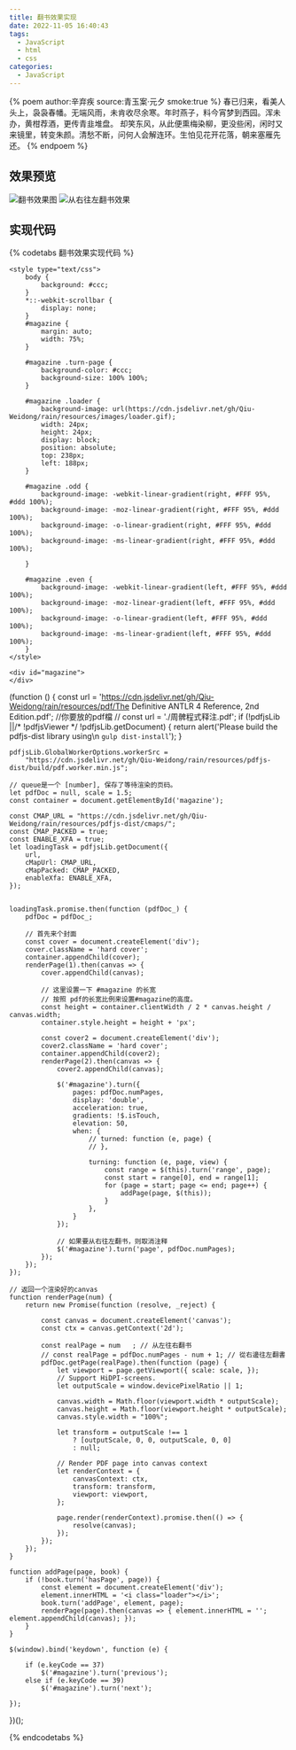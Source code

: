 ```yaml
---
title: 翻书效果实现
date: 2022-11-05 16:40:43
tags:
  - JavaScript
  - html
  - css
categories:
  - JavaScript
---
```

{% poem author:辛弃疾 source:青玉案·元夕 smoke:true %} 
春已归来，看美人头上，袅袅春幡。无端风雨，未肯收尽余寒。年时燕子，料今宵梦到西园。浑未办，黄柑荐酒，更传青韭堆盘。 
却笑东风，从此便熏梅染柳，更没些闲，闲时又来镜里，转变朱颜。清愁不断，问何人会解连环。生怕见花开花落，朝来塞雁先还。 
{% endpoem %}
## 效果预览
![翻书效果图](https://cdn.jsdelivr.net/gh/Qiu-Weidong/rain/resources/images/turn2.gif)
![从右往左翻书效果](https://cdn.jsdelivr.net/gh/Qiu-Weidong/rain/resources/images/right.gif)
## 实现代码
{% codetabs 翻书效果实现代码 %}
<!-- tab lang:html -->
<!doctype html>
<html>

<head>
	<script type="text/javascript" src="http://code.jquery.com/jquery-1.7.1.min.js"></script>
	<script src='http://www.turnjs.com/lib/turn.min.js'></script>
	<script src="https://cdn.jsdelivr.net/gh/Qiu-Weidong/rain/resources/pdfjs-dist/build/pdf.js"></script>

	<style type="text/css">
		body {
			background: #ccc;
		}
        *::-webkit-scrollbar {
			display: none;
		}
		#magazine {
			margin: auto;
			width: 75%;
		}

		#magazine .turn-page {
			background-color: #ccc;
			background-size: 100% 100%;
		}

		#magazine .loader {
			background-image: url(https://cdn.jsdelivr.net/gh/Qiu-Weidong/rain/resources/images/loader.gif);
			width: 24px;
			height: 24px;
			display: block;
			position: absolute;
			top: 238px;
			left: 188px;
		}

		#magazine .odd {
			background-image: -webkit-linear-gradient(right, #FFF 95%, #ddd 100%);
			background-image: -moz-linear-gradient(right, #FFF 95%, #ddd 100%);
			background-image: -o-linear-gradient(right, #FFF 95%, #ddd 100%);
			background-image: -ms-linear-gradient(right, #FFF 95%, #ddd 100%);

		}

		#magazine .even {
			background-image: -webkit-linear-gradient(left, #FFF 95%, #ddd 100%);
			background-image: -moz-linear-gradient(left, #FFF 95%, #ddd 100%);
			background-image: -o-linear-gradient(left, #FFF 95%, #ddd 100%);
			background-image: -ms-linear-gradient(left, #FFF 95%, #ddd 100%);
		}
	</style>
</head>

<body>

	<div id="magazine">
	</div>


<script type="text/javascript" src="./bookturn.js">
</script>

</body>

</html>
<!-- endtab -->

<!-- tab lang:javascript -->

(function () {
    const url = 'https://cdn.jsdelivr.net/gh/Qiu-Weidong/rain/resources/pdf/The Definitive ANTLR 4 Reference, 2nd Edition.pdf'; //你要放的pdf檔
    // const url = './周髀程式释注.pdf';
    if (!pdfjsLib ||/* !pdfjsViewer */ !pdfjsLib.getDocument) {
        return alert('Please build the pdfjs-dist library using\n  `gulp dist-install`');
    }

    pdfjsLib.GlobalWorkerOptions.workerSrc =
        "https://cdn.jsdelivr.net/gh/Qiu-Weidong/rain/resources/pdfjs-dist/build/pdf.worker.min.js";

    // queue是一个 [number], 保存了等待渲染的页码。
    let pdfDoc = null, scale = 1.5;
    const container = document.getElementById('magazine');

    const CMAP_URL = "https://cdn.jsdelivr.net/gh/Qiu-Weidong/rain/resources/pdfjs-dist/cmaps/";
    const CMAP_PACKED = true;
    const ENABLE_XFA = true;
    let loadingTask = pdfjsLib.getDocument({
        url,
        cMapUrl: CMAP_URL,
        cMapPacked: CMAP_PACKED,
        enableXfa: ENABLE_XFA,
    });


    loadingTask.promise.then(function (pdfDoc_) {
        pdfDoc = pdfDoc_;

        // 首先来个封面
        const cover = document.createElement('div');
        cover.className = 'hard cover';
        container.appendChild(cover);
        renderPage(1).then(canvas => {
            cover.appendChild(canvas);
            
            // 这里设置一下 #magazine 的长宽
            // 按照 pdf的长宽比例来设置#magazine的高度。
            const height = container.clientWidth / 2 * canvas.height / canvas.width;
            container.style.height = height + 'px';

            const cover2 = document.createElement('div');
            cover2.className = 'hard cover';
            container.appendChild(cover2);
            renderPage(2).then(canvas => {
                cover2.appendChild(canvas);

                $('#magazine').turn({
                    pages: pdfDoc.numPages,
                    display: 'double',
                    acceleration: true,
                    gradients: !$.isTouch,
                    elevation: 50,
                    when: {
                        // turned: function (e, page) {
                        // },

                        turning: function (e, page, view) {
                            const range = $(this).turn('range', page);
                            const start = range[0], end = range[1];
                            for (page = start; page <= end; page++) {
                                addPage(page, $(this));
                            }
                        },
                    }
                });

                // 如果要从右往左翻书，则取消注释
                $('#magazine').turn('page', pdfDoc.numPages);
            });
        });
    });

    // 返回一个渲染好的canvas
    function renderPage(num) {
        return new Promise(function (resolve, _reject) {

            const canvas = document.createElement('canvas');
            const ctx = canvas.getContext('2d');

            const realPage = num   ; // 从左往右翻书
            // const realPage = pdfDoc.numPages - num + 1; // 從右邊往左翻書
            pdfDoc.getPage(realPage).then(function (page) {
                let viewport = page.getViewport({ scale: scale, });
                // Support HiDPI-screens.
                let outputScale = window.devicePixelRatio || 1;

                canvas.width = Math.floor(viewport.width * outputScale);
                canvas.height = Math.floor(viewport.height * outputScale);
                canvas.style.width = "100%";

                let transform = outputScale !== 1
                    ? [outputScale, 0, 0, outputScale, 0, 0]
                    : null;

                // Render PDF page into canvas context
                let renderContext = {
                    canvasContext: ctx,
                    transform: transform,
                    viewport: viewport,
                };

                page.render(renderContext).promise.then(() => {
                    resolve(canvas);
                });
            });
        });
    }

    function addPage(page, book) {
        if (!book.turn('hasPage', page)) {
            const element = document.createElement('div');
            element.innerHTML = '<i class="loader"></i>';
            book.turn('addPage', element, page);
            renderPage(page).then(canvas => { element.innerHTML = ''; element.appendChild(canvas); }); 
        }
    }

    $(window).bind('keydown', function (e) {

        if (e.keyCode == 37)
            $('#magazine').turn('previous');
        else if (e.keyCode == 39)
            $('#magazine').turn('next');

    });
})();

<!-- endtab -->
{% endcodetabs %}


